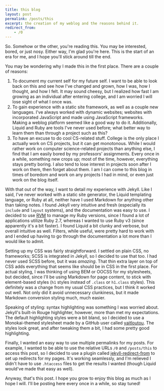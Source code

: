 ```yaml
---
title: this blog
layout: post
permalink: /posts/this
excerpt: the creation of my weblog and the reasons behind it.
redirect_from:
    - /0
---
```


So. Somehow or the other, you're reading this. You may be interested, bored, or just nosy. Either way, I'm glad you're here. This is the start of an era for me, and I hope you'll stick around till the end.

You may be wondering why I made this in the first place. There are a couple of reasons:

1. To document my current self for my future self.
   I want to be able to look back on this and see how I've changed and grown, how I was, how I thought, and how I felt. It may sound cheesy, but I realized how fast I am growing as an individual after entering college, and I am worried I will lose sight of what I once was.
2. To gain experience with a static site framework, as well as a couple new languages.
   I've always worked with dynamic websites; websites with incorporated JavaScript and made using JavaScript frameworks. Making a weblog platform seemed like a good way to do it. Additionally, Liquid and Ruby are tools I've never used before; what better way to learn them than through a project such as this?
3. To have an excuse to do cool CS-related stuff.
   College is the only place I actually work on CS projects, but it can get monotonous. While I would rather work on computer science-related projects than anything else, I find that I am easily bored by my professors' assignments. Every once in a while, something new crops up; most of the time, however, everything stays pretty boring. I also tend to lose interest in projects soon after I work on them, then forget about them. I am I can come to this blog in times of boredom and work on any projects I had in mind, or even just work on the blog itself.

With that out of the way, I want to detail my experience with Jekyll. Like I said, I've never worked with a static site generator, the Liquid templating language, or Ruby at all, neither have I used Markdown for anything other than taking notes. I found Jekyll very intuitive and fresh (especially its `include` and `layout` systems), and the documentation was easy to use. I decided to use [RVM](https://rvm.io/) to manage my Ruby versions, since I found a lot of applications utilize Ruby 2.7, whereas I wanted to use Ruby v3 (since apparently it's a bit faster). I found Liquid a bit clunky and verbose, but overall intuitive as well. Filters, while useful, were pretty hard to work with and I ended up having to go through the documentation a lot more than I would like to admit.

Setting up my CSS was fairly straightforward. I settled on plain CSS, no frameworks; SCSS is integrated in Jekyll, so I decided to use that too. I had never used SCSS before, but it was _amazing_. That thin extra layer on top of CSS adds everything that seems like should be in CSS in the first place. For actual styling, I was thinking of using BEM or OOCSS for my stylesheets, but decided, since I'll be using Markdown for page content, to stick with element-based styles (`h1` styles instead of `.class` or `h1.class` styles). This definitely was a change from my usual CSS practices, but I think it worked out well. Not only did it avoid unnecessary clunkiness, but it made Markdown conversion styling much, much easier.

Speaking of styling: syntax highlighting was something I was worried about. Jekyll's built-in Rouge highlighter, however, more than met my expectations. The default highlighting styles were a bit bland, so I decided to use a Monokai-themed stylesheet made by a GitHub user called [yaitloutou](https://github.com/yaitloutou). The styles look great, and after tweaking them a bit, I had some pretty good highlighting.

Finally, I wanted an easy way to use multiple permalinks for my posts. For example, I wanted to be able to use the relative URLs `/0` and `/posts/this` to access this post, so I decided to use a plugin called [jekyll-redirect-from](https://github.com/jekyll/jekyll-redirect-from) to set up redirects for my pages. It's working seamlessly, and I'm relieved I didn't have to use `.htaccess` files to get the results I wanted (though Liquid would've made that easy as well).

Anyway, that's this post. I hope you grow to enjoy this blog as much as I hope I will. I'll be posting here every once in a while, so stay tuned!
